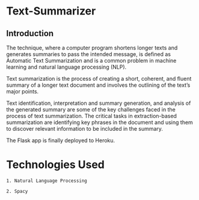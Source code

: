 # Text-Summarizer
## Introduction

The technique, where a computer program shortens longer texts and generates summaries to pass the intended message, is defined as Automatic Text Summarization and is a common problem in machine learning and natural language processing (NLP).

Text summarization is the process of creating a short, coherent, and fluent summary of a longer text document and involves the outlining of the text’s major points.

Text identification, interpretation and summary generation, and analysis of the generated summary are some of the key challenges faced in the process of text summarization. The critical tasks in extraction-based summarization are identifying key phrases in the document and using them to discover relevant information to be included in the summary.

The Flask app is finally deployed to Heroku.


# Technologies Used
```
1. Natural Language Processing

2. Spacy

```





